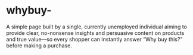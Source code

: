 # whybuy-
A simple page built by a single, currently unemployed individual aiming to provide clear, no-nonsense insights and persuasive content on products and true value—so every shopper can instantly answer “Why buy this?” before making a purchase.
